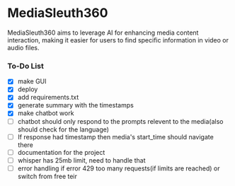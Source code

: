 # MediaSleuth360
MediaSleuth360 aims to leverage AI for enhancing media content interaction, making it easier for users to find specific information in video or audio files.

### To-Do List
- [x] make GUI
- [x] deploy
- [x] add requirements.txt
- [x] generate summary with the timestamps
- [x] make chatbot work
- [ ] chatbot should only respond to the prompts relevent to the media(also should check for the language)
- [ ] If response had timestamp then media's start_time should navigate there
- [ ] documentation for the project
- [ ] whisper has 25mb limit, need to handle that
- [ ] error handling if error 429 too many requests(if limits are reached) or switch from free teir